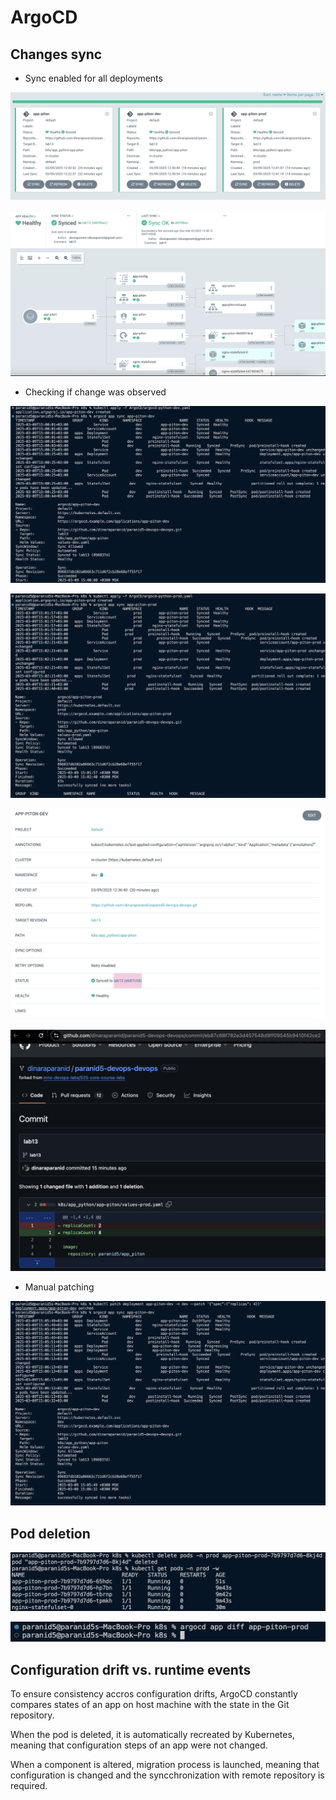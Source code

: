 # ArgoCD

## Changes sync

* Sync enabled for all deployments

![all_sync](assets/argo_all_sync.png)

![sync_full](assets/argo_sync_full.png)

* Checking if change was observed

![set_sync](assets/argo_set_sync.png)

![set_sync_prod](assets/argo_set_sync_prod.png)

![change_sync](assets/argo_change_sync.png)

![change_gh](assets/argo_change_github.png)

* Manual patching

![patch](assets/argo_patch.png)

##  Pod deletion

![delete](assets/argo_delete.png)

![delete_dif](assets/argo_delete_dif.png)

## Configuration drift vs. runtime events

To ensure consistency accros configuration drifts, ArgoCD constantly compares states of an app on host machine with the state in the Git repository. 

When the pod is deleted, it is automatically recreated by Kubernetes, meaning that configuration steps of an app were not changed.

When a component is altered, migration process is launched, meaning that configuration is changed and the syncchronization with remote repository is required.